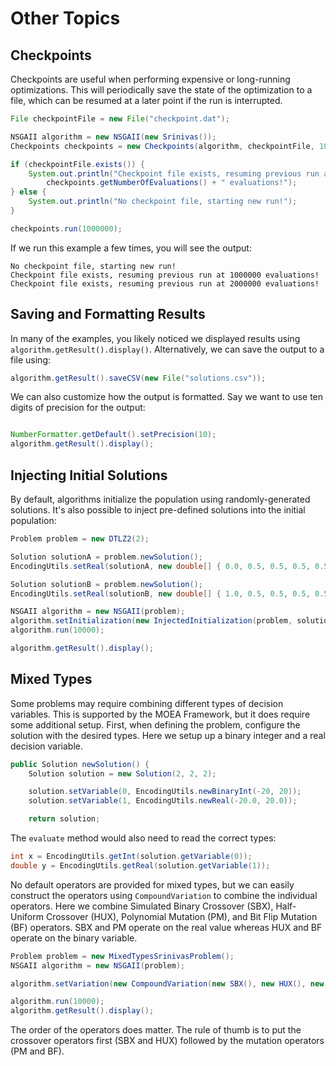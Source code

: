 # Other Topics

## Checkpoints

Checkpoints are useful when performing expensive or long-running optimizations.  This will periodically save
the state of the optimization to a file, which can be resumed at a later point if the run is interrupted.

<!-- java:examples/org/moeaframework/examples/misc/CheckpointExample.java [37:49] -->

```java
File checkpointFile = new File("checkpoint.dat");

NSGAII algorithm = new NSGAII(new Srinivas());
Checkpoints checkpoints = new Checkpoints(algorithm, checkpointFile, 1000);

if (checkpointFile.exists()) {
    System.out.println("Checkpoint file exists, resuming previous run at " +
        checkpoints.getNumberOfEvaluations() + " evaluations!");
} else {
    System.out.println("No checkpoint file, starting new run!");
}

checkpoints.run(1000000);
```

If we run this example a few times, you will see the output:

```
No checkpoint file, starting new run!
Checkpoint file exists, resuming previous run at 1000000 evaluations!
Checkpoint file exists, resuming previous run at 2000000 evaluations!
```

## Saving and Formatting Results

In many of the examples, you likely noticed we displayed results using `algorithm.getResult().display()`.
Alternatively, we can save the output to a file using:

<!-- java:examples/org/moeaframework/examples/misc/SaveAndFormatResultsExample.java [40:40] -->

```java
algorithm.getResult().saveCSV(new File("solutions.csv"));
```

We can also customize how the output is formatted.  Say we want to use ten digits of precision
for the output:

<!-- java:examples/org/moeaframework/examples/misc/SaveAndFormatResultsExample.java [42:44] -->

```java

NumberFormatter.getDefault().setPrecision(10);
algorithm.getResult().display();
```

## Injecting Initial Solutions

By default, algorithms initialize the population using randomly-generated solutions.  It's also possible to
inject pre-defined solutions into the initial population:

<!-- java:examples/org/moeaframework/examples/misc/InjectSolutionsExample.java [34:46] -->

```java
Problem problem = new DTLZ2(2);

Solution solutionA = problem.newSolution();
EncodingUtils.setReal(solutionA, new double[] { 0.0, 0.5, 0.5, 0.5, 0.5, 0.5, 0.5, 0.5, 0.5, 0.5, 0.5 });

Solution solutionB = problem.newSolution();
EncodingUtils.setReal(solutionB, new double[] { 1.0, 0.5, 0.5, 0.5, 0.5, 0.5, 0.5, 0.5, 0.5, 0.5, 0.5 });

NSGAII algorithm = new NSGAII(problem);
algorithm.setInitialization(new InjectedInitialization(problem, solutionA, solutionB));
algorithm.run(10000);

algorithm.getResult().display();
```

## Mixed Types

Some problems may require combining different types of decision variables.  This is supported by the
MOEA Framework, but it does require some additional setup.  First, when defining the problem, configure
the solution with the desired types.  Here we setup up a binary integer and a real decision variable.

<!-- java:examples/org/moeaframework/examples/misc/MixedTypesExample.java [62:68] -->

```java
public Solution newSolution() {
    Solution solution = new Solution(2, 2, 2);

    solution.setVariable(0, EncodingUtils.newBinaryInt(-20, 20));
    solution.setVariable(1, EncodingUtils.newReal(-20.0, 20.0));

    return solution;
```

The `evaluate` method would also need to read the correct types:

<!-- java:examples/org/moeaframework/examples/misc/MixedTypesExample.java [48:49] -->

```java
int x = EncodingUtils.getInt(solution.getVariable(0));
double y = EncodingUtils.getReal(solution.getVariable(1));
```

No default operators are provided for mixed types, but we can easily construct the operators
using `CompoundVariation` to combine the individual operators.  Here we combine
Simulated Binary Crossover (SBX), Half-Uniform Crossover (HUX), Polynomial Mutation (PM), and
Bit Flip Mutation (BF) operators.  SBX and PM operate on the real value whereas HUX and BF operate on
the binary variable.

<!-- java:examples/org/moeaframework/examples/misc/MixedTypesExample.java [74:80] -->

```java
Problem problem = new MixedTypesSrinivasProblem();
NSGAII algorithm = new NSGAII(problem);

algorithm.setVariation(new CompoundVariation(new SBX(), new HUX(), new PM(), new BitFlip()));

algorithm.run(10000);
algorithm.getResult().display();
```

The order of the operators does matter.  The rule of thumb is to put the crossover operators first (SBX and HUX)
followed by the mutation operators (PM and BF).
